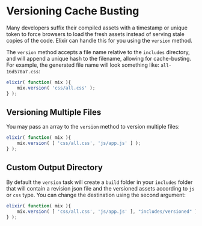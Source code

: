 # Versioning Cache Busting

Many developers suffix their compiled assets with a timestamp or unique token to force browsers to load the fresh assets instead of serving stale copies of the code. Elixir can handle this for you using the `version` method.

The `version` method accepts a file name relative to the `includes` directory, and will append a unique hash to the filename, allowing for cache-busting. For example, the generated file name will look something like: `all-16d570a7.css`:

```js
elixir( function( mix ){
    mix.version( 'css/all.css' );
} );
```

## Versioning Multiple Files

You may pass an array to the `version` method to version multiple files:

```js
elixir( function( mix ){
    mix.version( [ 'css/all.css', 'js/app.js' ] );
} );
```

## Custom Output Directory
By default the `version` task will create a `build` folder in your `includes` folder that will contain a revision json file and the versioned assets according to `js` or `css` type.  You can change the destination using the second argument:

```js
elixir( function( mix ){
    mix.version( [ 'css/all.css', 'js/app.js' ], "includes/versioned" );
} );
```

